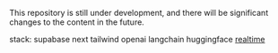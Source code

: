 This repository is still under development, and there will be significant changes to the content in the future.

stack:
supabase
next
tailwind
openai 
langchain
huggingface
[realtime](https://github.com/supabase/realtime-js)
